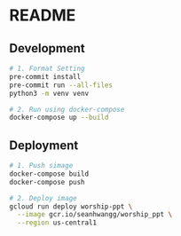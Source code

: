 # README

## Development

```sh
# 1. Format Setting
pre-commit install
pre-commit run --all-files
python3 -m venv venv

# 2. Run using docker-compose
docker-compose up --build
```

## Deployment

```sh
# 1. Push simage
docker-compose build
docker-compose push

# 2. Deploy image
gcloud run deploy worship-ppt \
  --image gcr.io/seanhwangg/worship_ppt \
  --region us-central1
```

